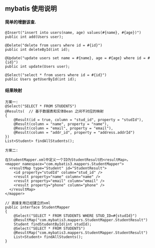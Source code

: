 ## mybatis 使用说明

#### 简单的增删该查.

    @Insert("insert into users(name, age) values(#{name}, #{age})")  
    public int add(Users user);  
      
    @Delete("delete from users where id = #{id}")  
    public int deleteById(int id);  
      
    @Update("update users set name = #{name}, age = #{age} where id = #{id}")  
    public int update(Users user);  
      
    @Select("select * from users where id = #{id}")  
    public Users getUserById(int id); 
    
    
#### 结果映射

    方案一:
    @Select("SELECT * FROM STUDENTS")  
    @Results(  // 基于数据表和实体Bean 之间不对应的映射
    {  
        @Result(id = true, column = "stud_id", property = "studId"),  
        @Result(column = "name", property = "name"),  
        @Result(column = "email", property = "email"),  
        @Result(column = "addr_id", property = "address.addrId")  
    })  
    List<Student> findAllStudents();
    
    方案二: 
    
    在StudentMapper.xml中定义一个ID为StudentResult的<resultMap>。
    <mapper namespace="com.mybatis3.mappers.StudentMapper">  
      <resultMap type="Student" id="StudentResult">  
        <id property="studId" column="stud_id" />  
        <result property="name" column="name" />  
        <result property="email" column="email" />  
        <result property="phone" column="phone" />  
      </resultMap>  
    </mapper>  
    
    // 直接复用已经建立的xml 
    public interface StudentMapper  
    {  
        @Select("SELECT * FROM STUDENTS WHERE STUD_ID=#{studId}")  
        @ResultMap("com.mybatis3.mappers.StudentMapper.StudentResult")  
        Student findStudentById(int studId);  
        @Select("SELECT * FROM STUDENTS")  
        @ResultMap("com.mybatis3.mappers.StudentMapper.StudentResult")  
        List<Student> findAllStudents();  
    } 

####  